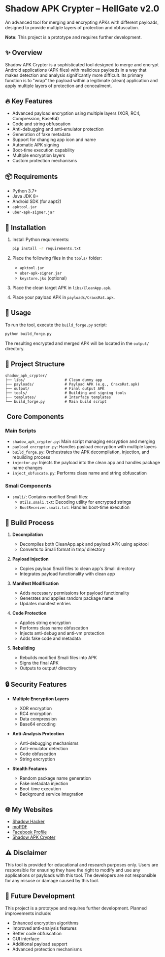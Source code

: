 # Shadow APK Crypter – HellGate v2.0

An advanced tool for merging and encrypting APKs with different payloads, designed to provide multiple layers of protection and obfuscation.

**Note:** This project is a prototype and requires further development.

## ✨ Overview

Shadow APK Crypter is a sophisticated tool designed to merge and encrypt Android applications (APK files) with malicious payloads in a way that makes detection and analysis significantly more difficult. Its primary function is to "wrap" the payload within a legitimate (clean) application and apply multiple layers of protection and concealment.

## 🔥 Key Features

* Advanced payload encryption using multiple layers (XOR, RC4, Compression, Base64)
* Code and string obfuscation
* Anti-debugging and anti-emulator protection
* Generation of fake metadata
* Support for changing app icon and name
* Automatic APK signing
* Boot-time execution capability
* Multiple encryption layers
* Custom protection mechanisms

## 📦 Requirements

* Python 3.7+
* Java JDK 8+
* Android SDK (for aapt2)
* `apktool.jar`
* `uber-apk-signer.jar`

## 🔧 Installation

1. Install Python requirements:

    ```bash
    pip install -r requirements.txt
    ```

2. Place the following files in the `tools/` folder:

    *   `apktool.jar`
    *   `uber-apk-signer.jar`
    *   `keystore.jks` (optional)

3. Place the clean target APK in `libs/CleanApp.apk`.
4. Place your payload APK in `payloads/CraxsRat.apk`.

## 🚀 Usage

To run the tool, execute the `build_forge.py` script:

```bash
python build_forge.py
```

The resulting encrypted and merged APK will be located in the `output/` directory.

## 📂 Project Structure

```
shadow_apk_crypter/
├── libs/                  # Clean dummy app
├── payloads/              # Payload APK (e.g., CraxsRat.apk)
├── output/                # Final output APK
├── tools/                 # Building and signing tools
├── templates/             # Interface templates
└── build_forge.py         # Main build script
```

##   ️ Core Components

### Main Scripts
* `shadow_apk_crypter.py`: Main script managing encryption and merging
* `payload_encrypter.py`: Handles payload encryption with multiple layers
* `build_forge.py`: Orchestrates the APK decompilation, injection, and rebuilding process
* `injector.py`: Injects the payload into the clean app and handles package name changes
* `inject_obfuscate.py`: Performs class name and string obfuscation

### Smali Components
* `smali/`: Contains modified Smali files:
  * `Utils.smali.txt`: Decoding utility for encrypted strings
  * `BootReceiver.smali.txt`: Handles boot-time execution

## 🔄 Build Process

1. **Decompilation**
   * Decompiles both CleanApp.apk and payload APK using apktool
   * Converts to Smali format in tmp/ directory

2. **Payload Injection**
   * Copies payload Smali files to clean app's Smali directory
   * Integrates payload functionality with clean app

3. **Manifest Modification**
   * Adds necessary permissions for payload functionality
   * Generates and applies random package name
   * Updates manifest entries

4. **Code Protection**
   * Applies string encryption
   * Performs class name obfuscation
   * Injects anti-debug and anti-vm protection
   * Adds fake code and metadata

5. **Rebuilding**
   * Rebuilds modified Smali files into APK
   * Signs the final APK
   * Outputs to output/ directory

## 🔒 Security Features

* **Multiple Encryption Layers**
  * XOR encryption
  * RC4 encryption
  * Data compression
  * Base64 encoding

* **Anti-Analysis Protection**
  * Anti-debugging mechanisms
  * Anti-emulator detection
  * Code obfuscation
  * String encryption

* **Stealth Features**
  * Random package name generation
  * Fake metadata injection
  * Boot-time execution
  * Background service integration

## 🌐 My Websites

* [Shadow Hacker](https://www.shadowhackr.com/)
* [moPDF](https://www.mopdf.com/)
* [Facebook Profile](https://www.facebook.com/Tareq.DJX/)
* [Shadow APK Crypter]([](https://www.shadowhackr.com/2025/05/shadow-apk-crypter-2025.html))

## ⚠️ Disclaimer

This tool is provided for educational and research purposes only. Users are responsible for ensuring they have the right to modify and use any applications or payloads with this tool. The developers are not responsible for any misuse or damage caused by this tool.

## 🔄 Future Development

This project is a prototype and requires further development. Planned improvements include:
* Enhanced encryption algorithms
* Improved anti-analysis features
* Better code obfuscation
* GUI interface
* Additional payload support
* Advanced protection mechanisms

